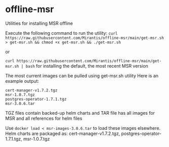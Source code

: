 # offline-msr
Utilities for installing MSR offline

Execute the following command to run the utility:
`curl https://raw.githubusercontent.com/Mirantis/offline-msr/main/get-msr.sh > get-msr.sh && chmod +x get-msr.sh && ./get-msr.sh`

or

`curl https://raw.githubusercontent.com/Mirantis/offline-msr/main/get-msr.sh | bash`
for installing the default, the most recent MSR version

The most current images can be pulled using get-msr.sh utility
Here is an example output:
```
cert-manager-v1.7.2.tgz
msr-1.0.7.tgz
postgres-operator-1.7.1.tgz
msr-3.0.6.tar
```

TGZ files contain backed-up helm charts and TAR file has all images for MSR and all references for helm files

Use `docker load < msr-images-3.0.6.tar` to load these images elsewhere.
Helm charts are packaged as: cert-manager-v1.7.2.tgz, postgres-operator-1.7.1.tgz, msr-1.0.7.tgz
